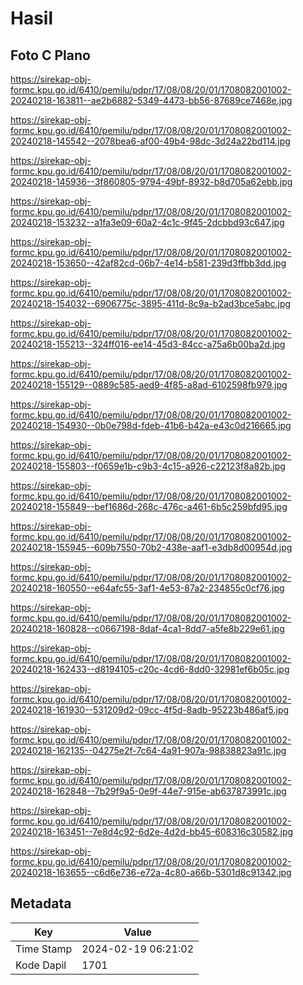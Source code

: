 # Hasil

## Foto C Plano

https://sirekap-obj-formc.kpu.go.id/6410/pemilu/pdpr/17/08/08/20/01/1708082001002-20240218-163811--ae2b6882-5349-4473-bb56-87689ce7468e.jpg

https://sirekap-obj-formc.kpu.go.id/6410/pemilu/pdpr/17/08/08/20/01/1708082001002-20240218-145542--2078bea6-af00-49b4-98dc-3d24a22bd114.jpg

https://sirekap-obj-formc.kpu.go.id/6410/pemilu/pdpr/17/08/08/20/01/1708082001002-20240218-145936--3f860805-9794-49bf-8932-b8d705a62ebb.jpg

https://sirekap-obj-formc.kpu.go.id/6410/pemilu/pdpr/17/08/08/20/01/1708082001002-20240218-153232--a1fa3e09-60a2-4c1c-9f45-2dcbbd93c647.jpg

https://sirekap-obj-formc.kpu.go.id/6410/pemilu/pdpr/17/08/08/20/01/1708082001002-20240218-153650--42af82cd-06b7-4e14-b581-239d3ffbb3dd.jpg

https://sirekap-obj-formc.kpu.go.id/6410/pemilu/pdpr/17/08/08/20/01/1708082001002-20240218-154032--6906775c-3895-411d-8c9a-b2ad3bce5abc.jpg

https://sirekap-obj-formc.kpu.go.id/6410/pemilu/pdpr/17/08/08/20/01/1708082001002-20240218-155213--324ff016-ee14-45d3-84cc-a75a6b00ba2d.jpg

https://sirekap-obj-formc.kpu.go.id/6410/pemilu/pdpr/17/08/08/20/01/1708082001002-20240218-155129--0889c585-aed9-4f85-a8ad-6102598fb979.jpg

https://sirekap-obj-formc.kpu.go.id/6410/pemilu/pdpr/17/08/08/20/01/1708082001002-20240218-154930--0b0e798d-fdeb-41b6-b42a-e43c0d216665.jpg

https://sirekap-obj-formc.kpu.go.id/6410/pemilu/pdpr/17/08/08/20/01/1708082001002-20240218-155803--f0659e1b-c9b3-4c15-a926-c22123f8a82b.jpg

https://sirekap-obj-formc.kpu.go.id/6410/pemilu/pdpr/17/08/08/20/01/1708082001002-20240218-155849--bef1686d-268c-476c-a461-6b5c259bfd95.jpg

https://sirekap-obj-formc.kpu.go.id/6410/pemilu/pdpr/17/08/08/20/01/1708082001002-20240218-155945--609b7550-70b2-438e-aaf1-e3db8d00954d.jpg

https://sirekap-obj-formc.kpu.go.id/6410/pemilu/pdpr/17/08/08/20/01/1708082001002-20240218-160550--e64afc55-3af1-4e53-87a2-234855c0cf76.jpg

https://sirekap-obj-formc.kpu.go.id/6410/pemilu/pdpr/17/08/08/20/01/1708082001002-20240218-160828--c0667198-8daf-4ca1-8dd7-a5fe8b229e61.jpg

https://sirekap-obj-formc.kpu.go.id/6410/pemilu/pdpr/17/08/08/20/01/1708082001002-20240218-162433--d8194105-c20c-4cd6-8dd0-32981ef6b05c.jpg

https://sirekap-obj-formc.kpu.go.id/6410/pemilu/pdpr/17/08/08/20/01/1708082001002-20240218-161930--531209d2-09cc-4f5d-8adb-95223b486af5.jpg

https://sirekap-obj-formc.kpu.go.id/6410/pemilu/pdpr/17/08/08/20/01/1708082001002-20240218-162135--04275e2f-7c64-4a91-907a-98838823a91c.jpg

https://sirekap-obj-formc.kpu.go.id/6410/pemilu/pdpr/17/08/08/20/01/1708082001002-20240218-162848--7b29f9a5-0e9f-44e7-915e-ab637873991c.jpg

https://sirekap-obj-formc.kpu.go.id/6410/pemilu/pdpr/17/08/08/20/01/1708082001002-20240218-163451--7e8d4c92-6d2e-4d2d-bb45-608316c30582.jpg

https://sirekap-obj-formc.kpu.go.id/6410/pemilu/pdpr/17/08/08/20/01/1708082001002-20240218-163655--c6d6e736-e72a-4c80-a66b-5301d8c91342.jpg


## Metadata

| Key        | Value               |
| ---------- | ------------------- |
| Time Stamp | 2024-02-19 06:21:02 |
| Kode Dapil | 1701                |



